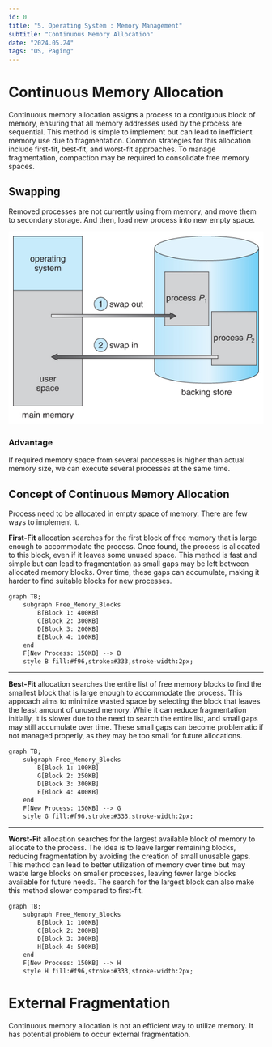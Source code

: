 ```yaml
---
id: 0
title: "5. Operating System : Memory Management"
subtitle: "Continuous Memory Allocation"
date: "2024.05.24"
tags: "OS, Paging"
---
```

# Continuous Memory Allocation
Continuous memory allocation assigns a process to a contiguous block of memory, ensuring that all memory addresses used by the process are sequential. This method is simple to implement but can lead to inefficient memory use due to fragmentation. Common strategies for this allocation include first-fit, best-fit, and worst-fit approaches. To manage fragmentation, compaction may be required to consolidate free memory spaces.

## Swapping
Removed processes are not currently using from memory, and move them to secondary storage. And then, load new process into new empty space.

![1](/images/2024-06-01-14-57-21.png)

### Advantage
If required memory space from several processes is higher than actual memory size, we can execute several processes at the same time.

## Concept of Continuous Memory Allocation
Process need to be allocated in empty space of memory. There are few ways to implement it.

**First-Fit** allocation searches for the first block of free memory that is large enough to accommodate the process. Once found, the process is allocated to this block, even if it leaves some unused space. This method is fast and simple but can lead to fragmentation as small gaps may be left between allocated memory blocks. Over time, these gaps can accumulate, making it harder to find suitable blocks for new processes.

```mermaid
graph TB;
    subgraph Free_Memory_Blocks
        B[Block 1: 400KB]
        C[Block 2: 300KB]
        D[Block 3: 200KB]
        E[Block 4: 100KB]
    end
    F[New Process: 150KB] --> B
    style B fill:#f96,stroke:#333,stroke-width:2px;
```

---

**Best-Fit** allocation searches the entire list of free memory blocks to find the smallest block that is large enough to accommodate the process. This approach aims to minimize wasted space by selecting the block that leaves the least amount of unused memory. While it can reduce fragmentation initially, it is slower due to the need to search the entire list, and small gaps may still accumulate over time. These small gaps can become problematic if not managed properly, as they may be too small for future allocations.

```mermaid
graph TB;
    subgraph Free_Memory_Blocks
        B[Block 1: 100KB]
        G[Block 2: 250KB]
        D[Block 3: 300KB]
        E[Block 4: 400KB]
    end
    F[New Process: 150KB] --> G
    style G fill:#f96,stroke:#333,stroke-width:2px;
```

---

**Worst-Fit** allocation searches for the largest available block of memory to allocate to the process. The idea is to leave larger remaining blocks, reducing fragmentation by avoiding the creation of small unusable gaps. This method can lead to better utilization of memory over time but may waste large blocks on smaller processes, leaving fewer large blocks available for future needs. The search for the largest block can also make this method slower compared to first-fit.

```mermaid
graph TB;
    subgraph Free_Memory_Blocks
        B[Block 1: 100KB]
        C[Block 2: 200KB]
        D[Block 3: 300KB]
        H[Block 4: 500KB]
    end
    F[New Process: 150KB] --> H
    style H fill:#f96,stroke:#333,stroke-width:2px;
```


# External Fragmentation
Continuous memory allocation is not an efficient way to utilize memory. It has potential problem to occur external fragmentation.
